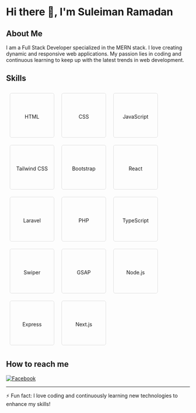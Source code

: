 # Hi there 👋, I'm Suleiman Ramadan

## About Me
I am a Full Stack Developer specialized in the MERN stack. I love creating dynamic and responsive web applications. My passion lies in coding and continuous learning to keep up with the latest trends in web development.

## Skills
<div style="display: flex; flex-wrap: wrap;">
  <div style="margin: 10px; padding: 10px; border: 1px solid #ddd; border-radius: 5px;" class="skill">
    <img src="https://upload.wikimedia.org/wikipedia/commons/3/38/HTML5_Badge.svg" alt="HTML" title="HTML" style="width: 50px;" class="skill-image">
    <p class="skill-name">HTML</p>
  </div>
  <div style="margin: 10px; padding: 10px; border: 1px solid #ddd; border-radius: 5px;" class="skill">
    <img src="https://upload.wikimedia.org/wikipedia/commons/6/62/CSS3_logo.svg" alt="CSS" title="CSS" style="width: 50px;" class="skill-image">
    <p class="skill-name">CSS</p>
  </div>
  <div style="margin: 10px; padding: 10px; border: 1px solid #ddd; border-radius: 5px;" class="skill">
    <img src="https://static.vecteezy.com/system/resources/previews/027/127/463/original/javascript-logo-javascript-icon-transparent-free-png.png" alt="JavaScript" title="JavaScript" style="width: 50px;" class="skill-image">
    <p class="skill-name">JavaScript</p>
  </div>
  <div style="margin: 10px; padding: 10px; border: 1px solid #ddd; border-radius: 5px;" class="skill">
    <img src="https://seeklogo.com/images/T/tailwind-css-logo-5AD4175897-seeklogo.com.png" alt="Tailwind CSS" title="Tailwind CSS" style="width: 50px;" class="skill-image">
    <p class="skill-name">Tailwind CSS</p>
  </div>
  <div style="margin: 10px; padding: 10px; border: 1px solid #ddd; border-radius: 5px;" class="skill">
    <img src="https://upload.wikimedia.org/wikipedia/commons/thumb/b/b2/Bootstrap_logo.svg/2560px-Bootstrap_logo.svg.png" alt="Bootstrap" title="Bootstrap" style="width: 50px;" class="skill-image">
    <p class="skill-name">Bootstrap</p>
  </div>
  <div style="margin: 10px; padding: 10px; border: 1px solid #ddd; border-radius: 5px;" class="skill">
    <img src="https://upload.wikimedia.org/wikipedia/commons/thumb/a/a7/React-icon.svg/2300px-React-icon.svg.png" alt="React" title="React" style="width: 50px;" class="skill-image">
    <p class="skill-name">React</p>
  </div>
  <div style="margin: 10px; padding: 10px; border: 1px solid #ddd; border-radius: 5px;" class="skill">
    <img src="https://upload.wikimedia.org/wikipedia/commons/thumb/9/9a/Laravel.svg/1969px-Laravel.svg.png" alt="Laravel" title="Laravel" style="width: 50px;" class="skill-image">
    <p class="skill-name">Laravel</p>
  </div>
  <div style="margin: 10px; padding: 10px; border: 1px solid #ddd; border-radius: 5px;" class="skill">
    <img src="https://upload.wikimedia.org/wikipedia/commons/thumb/3/31/Webysther_20160423_-_Elephpant.svg/2560px-Webysther_20160423_-_Elephpant.svg.png" alt="PHP" title="PHP" style="width: 50px;" class="skill-image">
    <p class="skill-name">PHP</p>
  </div>
  <div style="margin: 10px; padding: 10px; border: 1px solid #ddd; border-radius: 5px;" class="skill">
    <img src="https://upload.wikimedia.org/wikipedia/commons/thumb/4/4c/Typescript_logo_2020.svg/2048px-Typescript_logo_2020.svg.png" alt="TypeScript" title="TypeScript" style="width: 50px;" class="skill-image">
    <p class="skill-name">TypeScript</p>
  </div>
  <div style="margin: 10px; padding: 10px; border: 1px solid #ddd; border-radius: 5px;" class="skill">
    <img src="https://swiperjs.com/images/swiper-logo.svg" alt="Swiper" title="Swiper" style="width: 50px;" class="skill-image">
    <p class="skill-name">Swiper</p>
  </div>
  <div style="margin: 10px; padding: 10px; border: 1px solid #ddd; border-radius: 5px;" class="skill">
    <img src="https://cdn.worldvectorlogo.com/logos/gsap-greensock.svg" alt="GSAP" title="GSAP" style="width: 50px;" class="skill-image">
    <p class="skill-name">GSAP</p>
  </div>
  <div style="margin: 10px; padding: 10px; border: 1px solid #ddd; border-radius: 5px;" class="skill">
    <img src="https://upload.wikimedia.org/wikipedia/commons/thumb/d/d9/Node.js_logo.svg/2560px-Node.js_logo.svg.png" alt="Node.js" title="Node.js" style="width: 50px;" class="skill-image">
    <p class="skill-name">Node.js</p>
  </div>
  <div style="margin: 10px; padding: 10px; border: 1px solid #ddd; border-radius: 5px;" class="skill">
    <img src="https://w7.pngwing.com/pngs/925/447/png-transparent-express-js-node-js-javascript-mongodb-node-js-text-trademark-logo.png" alt="Express" title="Express" style="width: 50px;" class="skill-image">
    <p class="skill-name">Express</p>
  </div>
  <div style="margin: 10px; padding: 10px; border: 1px solid #ddd; border-radius: 5px;" class="skill">
    <img src="https://static-00.iconduck.com/assets.00/nextjs-icon-512x512-y563b8iq.png" alt="Next.js" title="Next.js" style="width: 50px;" class="skill-image">
    <p class="skill-name">Next.js</p>
  </div>
</div>

## How to reach me
[![Facebook](https://github.com/soft-9/soft-9/raw/main/assets/facebook.png)](https://www.facebook.com/sliman.ramadan.73)

---

⚡ Fun fact: I love coding and continuously learning new technologies to enhance my skills!

<style>
  .skill {
    overflow: hidden;
    transition: all 0.3s ease;
    position: relative;
    width: 100px;
    height: 100px;
  }

  .skill:hover .skill-image {
    opacity: 1;
    transform: scale(0.95);
  }

  .skill-name {
    display: block;
    text-align: center;
    line-height: 80px;
    transition: opacity 0.3s ease;
  }

  .skill-image {
    width: 100%;
    height: 100%;
    object-fit: contain;
    position: absolute;
    top: 0;
    left: 0;
    opacity: 0;
    transition: opacity 0.5s ease, transform 0.5s ease;
  }
</style>
